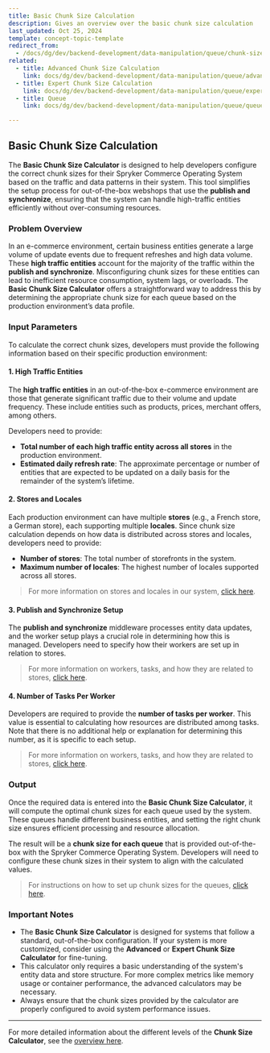 ```yaml
---
title: Basic Chunk Size Calculation
description: Gives an overview over the basic chunk size calculation
last_updated: Oct 25, 2024
template: concept-topic-template
redirect_from:
  - /docs/dg/dev/backend-development/data-manipulation/queue/chunk-size-calculation.html
related:
  - title: Advanced Chunk Size Calculation
    link: docs/dg/dev/backend-development/data-manipulation/queue/advanced-chunk-size-calculation.html
  - title: Expert Chunk Size Calculation
    link: docs/dg/dev/backend-development/data-manipulation/queue/expert-chunk-size-calculation.html
  - title: Queue
    link: docs/dg/dev/backend-development/data-manipulation/queue/queue.html

---
```


## Basic Chunk Size Calculation

The **Basic Chunk Size Calculator** is designed to help developers configure the correct chunk sizes for their Spryker Commerce Operating System based on the traffic and data patterns in their system. This tool simplifies the setup process for out-of-the-box webshops that use the **publish and synchronize**, ensuring that the system can handle high-traffic entities efficiently without over-consuming resources.

### Problem Overview

In an e-commerce environment, certain business entities generate a large volume of update events due to frequent refreshes and high data volume. These **high traffic entities** account for the majority of the traffic within the **publish and synchronize**. Misconfiguring chunk sizes for these entities can lead to inefficient resource consumption, system lags, or overloads. The **Basic Chunk Size Calculator** offers a straightforward way to address this by determining the appropriate chunk size for each queue based on the production environment’s data profile.

### Input Parameters

To calculate the correct chunk sizes, developers must provide the following information based on their specific production environment:

#### 1. High Traffic Entities

The **high traffic entities** in an out-of-the-box e-commerce environment are those that generate significant traffic due to their volume and update frequency. These include entities such as products, prices, merchant offers, among others.

Developers need to provide:
- **Total number of each high traffic entity across all stores** in the production environment.
- **Estimated daily refresh rate**: The approximate percentage or number of entities that are expected to be updated on a daily basis for the remainder of the system’s lifetime.

#### 2. Stores and Locales

Each production environment can have multiple **stores** (e.g., a French store, a German store), each supporting multiple **locales**. Since chunk size calculation depends on how data is distributed across stores and locales, developers need to provide:
- **Number of stores**: The total number of storefronts in the system.
- **Maximum number of locales**: The highest number of locales supported across all stores.

> For more information on stores and locales in our system, [click here](https://docs.spryker.com/docs/pbc/all/dynamic-multistore/202410.0/base-shop/dynamic-multistore-feature-overview.html).

#### 3. Publish and Synchronize Setup

The **publish and synchronize** middleware processes entity data updates, and the worker setup plays a crucial role in determining how this is managed. Developers need to specify how their workers are set up in relation to stores.

> For more information on workers, tasks, and how they are related to stores, [click here](https://docs.spryker.com/docs/pbc/all/dynamic-multistore/202410.0/base-shop/dynamic-multistore-feature-overview.html).

#### 4. Number of Tasks Per Worker

Developers are required to provide the **number of tasks per worker**. This value is essential to calculating how resources are distributed among tasks. Note that there is no additional help or explanation for determining this number, as it is specific to each setup.

> For more information on workers, tasks, and how they are related to stores, [click here](https://docs.spryker.com/docs/pbc/all/dynamic-multistore/202410.0/base-shop/dynamic-multistore-feature-overview.html).

### Output

Once the required data is entered into the **Basic Chunk Size Calculator**, it will compute the optimal chunk sizes for each queue used by the system. These queues handle different business entities, and setting the right chunk size ensures efficient processing and resource allocation.

The result will be a **chunk size for each queue** that is provided out-of-the-box with the Spryker Commerce Operating System. Developers will need to configure these chunk sizes in their system to align with the calculated values.

> For instructions on how to set up chunk sizes for the queues, [click here](https://docs.spryker.com/docs/dg/dev/backend-development/data-manipulation/queue/queue.html#configuration-for-chunk-size).

### Important Notes

- The **Basic Chunk Size Calculator** is designed for systems that follow a standard, out-of-the-box configuration. If your system is more customized, consider using the **Advanced** or **Expert Chunk Size Calculator** for fine-tuning.
- This calculator only requires a basic understanding of the system's entity data and store structure. For more complex metrics like memory usage or container performance, the advanced calculators may be necessary.
- Always ensure that the chunk sizes provided by the calculator are properly configured to avoid system performance issues.

---

For more detailed information about the different levels of the **Chunk Size Calculator**, see the [overview here](https://docs.spryker.com/docs/dg/dev/backend-development/data-manipulation/queue/chunk-size-calculation.html).
